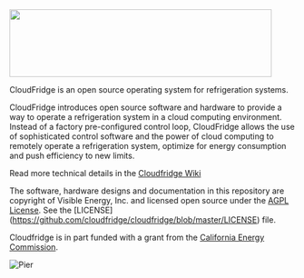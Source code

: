 <img src=http://www.cloudfridge.io/images/cloudfridgeLogo.png height=119 width=462 />
 
CloudFridge is an open source operating system for refrigeration systems.

CloudFridge introduces open source software and hardware to provide a way to operate a refrigeration system 
in a cloud computing environment. Instead of a factory pre-configured control loop, CloudFridge allows the 
use of sophisticated control software and the power of cloud computing to remotely operate a refrigeration system, 
optimize for energy consumption and push efficiency to new limits.

Read more technical details in the [Cloudfridge Wiki](https://github.com/cloudfridge/cloudfridge/wiki/Wiki-Index)

The software, hardware designs and documentation in this repository are copyright of Visible Energy, Inc. and licensed 
open source under the [AGPL License](http://www.gnu.org/licenses/agpl.html). See the [LICENSE]
(https://github.com/cloudfridge/cloudfridge/blob/master/LICENSE) file.

Cloudfridge is in part funded with a grant from the [California Energy Commission](http://www.energy.ca.gov/research/index.html).

![Pier](http://www.gosolarcalifornia.ca.gov/professionals/images/pier_logo.gif)